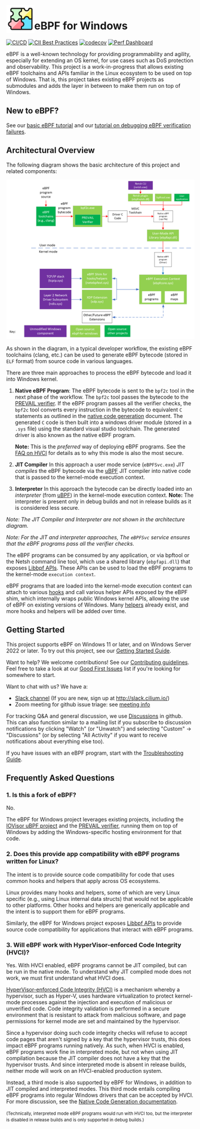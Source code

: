 <img src="docs/eBPF%20logo%20png%20800px.png" width=75 height=75 align=left />

# eBPF for Windows

[![CI/CD](https://github.com/microsoft/ebpf-for-windows/actions/workflows/cicd.yml/badge.svg?branch=main&event=schedule)](https://github.com/microsoft/ebpf-for-windows/actions/workflows/cicd.yml?query=event%3Aschedule++)
[![CII Best Practices](https://bestpractices.coreinfrastructure.org/projects/5742/badge)](https://bestpractices.coreinfrastructure.org/projects/5742)
[![codecov](https://codecov.io/gh/microsoft/ebpf-for-windows/branch/main/graph/badge.svg?token=TXa0UAMvYf)](https://codecov.io/gh/microsoft/ebpf-for-windows)
[![Perf Dashboard](https://img.shields.io/static/v1?label=Performance&message=Dashboard&color=blue)](https://bpfperformancegrafana.azurewebsites.net/public-dashboards/3826972d0ff245158b6df21d5e6868a9?orgId=1)

eBPF is a well-known technology for providing programmability and agility, especially for extending an
OS kernel, for use cases such as DoS protection and observability. This project is a work-in-progress that
allows existing eBPF
toolchains and APIs familiar in the Linux ecosystem to be used on top of Windows.  That is, this project
takes existing eBPF projects as submodules and adds the layer in between to make them run on top of Windows.

## New to eBPF?

See our [basic eBPF tutorial](docs/tutorial.md) and our
[tutorial on debugging eBPF verification failures](docs/debugging.md).

## Architectural Overview

The following diagram shows the basic architecture of this project and related components:

![Architectural Overview](docs/ArchitectureDiagram.png)

As shown in the diagram, in a typical developer workflow, the existing eBPF toolchains (clang, etc.)
can be used to generate eBPF bytecode (stored in `ELF` format) from source code in various languages.

There are three main approaches to process the eBPF bytecode and load it into Windows kernel.

1. **Native eBPF Program**:
The eBPF bytecode is sent to the `bpf2c` tool in the next phase of the workflow. The `bpf2c` tool passes the
bytecode to the [PREVAIL verifier](https://github.com/vbpf/ebpf-verifier). If the eBPF program passes all the verifier checks,
the `bpf2c` tool converts every instruction in the bytecode to equivalent `C` statements as outlined in the
[native code generation](docs/NativeCodeGeneration.md) document. The generated `C` code is then built into a windows driver
module (stored in a `.sys` file) using the standard visual studio toolchain. The generated driver is also known as the native eBPF program.

   **Note:** This is the *preferred* way of deploying eBPF programs.
   See the [FAQ on HVCI](readme.md#3-will-ebpf-work-with-hypervisor-enforced-code-integrity-hvci) for details as to why this mode is
   also the most secure.

1. **JIT Compiler**
In this approach a user mode service (`eBPFSvc.exe`) *JIT compiles* the eBPF bytecode via the [uBPF](https://github.com/iovisor/ubpf) JIT compiler
into native code that is passed to the kernel-mode execution context.

1. **Interpreter**
In this approach the bytecode can be directly loaded into an *interpreter* (from [uBPF](https://github.com/iovisor/ubpf)) in the
kernel-mode execution context.
       **Note:** The interpreter is present only in debug builds and not in release builds as it is considered less secure.

*Note: The JIT Compiler and Interpreter are not shown in the architecture diagram.*

*Note: For the JIT and interpreter approaches, The `eBPFSvc` service ensures that the eBPF programs pass all the verifier checks.*

The eBPF programs can be consumed by any application, or via bpftool or the Netsh command line tool, which use a shared library (`ebpfapi.dll`) that exposes [Libbpf APIs](https://github.com/libbpf/libbpf). These APIs can be used to load the
eBPF programs to the kernel-mode `execution context`.

eBPF programs that are loaded into the kernel-mode execution context can attach to various
[hooks](https://microsoft.github.io/ebpf-for-windows/ebpf__structs_8h.html#a0f8242763b15ec665eaa47c6add861a0)
and call various helper APIs exposed by the eBPF shim,
which internally wraps public Windows kernel APIs, allowing the use of eBPF on existing versions of Windows.
Many [helpers](https://microsoft.github.io/ebpf-for-windows/bpf__helper__defs_8h.html)
already exist, and more hooks and helpers will be added over time.

## Getting Started

This project supports eBPF on Windows 11 or later, and on Windows Server 2022 or later.
To try out this project, see our [Getting Started Guide](docs/GettingStarted.md).

Want to help?  We welcome contributions!  See our [Contributing guidelines](CONTRIBUTING.md).
Feel free to take a look at our [Good First Issues](https://github.com/microsoft/ebpf-for-windows/labels/good%20first%20issue)
list if you're looking for somewhere to start.

Want to chat with us?  We have a:
* [Slack channel](https://cilium.slack.com/messages/ebpf-for-windows) (If you are new, sign up at http://slack.cilium.io/)
* Zoom meeting for github issue triage: see [meeting info](https://github.com/microsoft/ebpf-for-windows/discussions/427)

For tracking Q&A and general discussion, we use [Discussions](https://github.com/microsoft/ebpf-for-windows/discussions)
in github.  This can also function similar to a mailing list if you subscribe to discussion notifications by
clicking "Watch" (or "Unwatch") and selecting "Custom" -> "Discussions" (or by selecting "All Activity" if
you want to receive notifications about everything else too).

If you have issues with an eBPF program, start with the [Troubleshooting Guide](docs/TroubleshootingGuide.md).

## Frequently Asked Questions

### 1. Is this a fork of eBPF?

No.

The eBPF for Windows project leverages existing projects, including
the [IOVisor uBPF project](https://github.com/iovisor/ubpf) and
the [PREVAIL verifier](https://github.com/vbpf/ebpf-verifier),
running them on top of Windows by adding the Windows-specific hosting environment for that code.

### 2. Does this provide app compatibility with eBPF programs written for Linux?

The intent is to provide source code compatibility for code that uses common
hooks and helpers that apply across OS ecosystems.

Linux provides many hooks and helpers, some of which are very Linux specific (e.g., using
Linux internal data structs) that would not be applicable to other platforms.
Other hooks and helpers are generically applicable and the intent is to support them for eBPF
programs.

Similarly, the eBPF for Windows project exposes [Libbpf APIs](https://github.com/libbpf/libbpf)
to provide source code compatibility for applications that interact with eBPF programs.

### 3. Will eBPF work with HyperVisor-enforced Code Integrity (HVCI)?

Yes. With HVCI enabled, eBPF programs cannot be JIT compiled, but can be run in the native mode.
To understand why JIT compiled mode does not work, we must first understand what HVCI does.

[HyperVisor-enforced Code Integrity (HVCI)](https://techcommunity.microsoft.com/t5/windows-insider-program/virtualization-based-security-vbs-and-hypervisor-enforced-code/m-p/240571)
is a mechanism
whereby a hypervisor, such as Hyper-V, uses hardware virtualization to protect kernel-mode processes against
the injection and execution of malicious or unverified code. Code integrity validation is performed in a secure
environment that is resistant to attack from malicious software, and page permissions for kernel mode are set and
maintained by the hypervisor.

Since a hypervisor doing such code integrity checks will refuse to accept code pages that aren't signed by
a key that the hypervisor trusts, this does impact eBPF programs running natively.  As such, when HVCI
is enabled, eBPF programs work fine in interpreted mode, but not when using JIT compilation because the JIT
compiler does not have a key that the hypervisor trusts.  And since interpreted
mode is absent in release builds, neither mode will work on an HVCI-enabled production system.

Instead, a third mode is also supported by eBPF for Windows, in addition to JIT compiled and interpreted modes.
This third mode entails compiling eBPF programs into regular Windows drivers that can be accepted by HVCI.
For more discussion, see the [Native Code Generation documentation](docs/NativeCodeGeneration.md).

<small>(Technically, interpreted mode eBPF programs would run with HVCI too, but the interpreter is disabled in release builds
and is only supported in debug builds.)</small>
